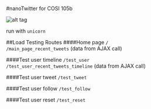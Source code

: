 #nanoTwitter for COSI 105b

![alt tag](https://codeship.com/projects/8b659ae0-b16e-0132-f0d1-32bd639983ea/status?branch=master)

run with `unicorn`


##Load Testing Routes
####Home page
`/`  
`/main_page_recent_tweets` (data from AJAX call)

####Test user timeline
`/test_user`  
`/test_user_recent_tweets_timeline` (data from AJAX call)

####Test user tweet
`/test_tweet`

####Test user follow
`/test_follow`

####Test user reset
`/test_reset`

